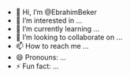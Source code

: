 - 👋 Hi, I’m @EbrahimBeker
- 👀 I’m interested in ...
- 🌱 I’m currently learning ...
- 💞️ I’m looking to collaborate on ...
- 📫 How to reach me ...
- 😄 Pronouns: ...
- ⚡ Fun fact: ...

<!---
EbrahimBeker/EbrahimBeker is a ✨ special ✨ repository because its `README.md` (this file) appears on your GitHub profile.
You can click the Preview link to take a look at your changes.
--->
